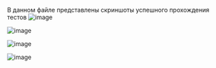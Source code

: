 В данном файле представлены скриншоты успешного прохождения тестов
![image](https://github.com/user-attachments/assets/8fa714f3-944f-4103-9f44-e294b4c7e0ec)

![image](https://github.com/user-attachments/assets/fed473e1-83af-415c-a552-a542ae8a04d8)

![image](https://github.com/user-attachments/assets/0412fb1f-aaa1-412f-b72a-69ef17b55e25)

![image](https://github.com/user-attachments/assets/112d599a-d914-482a-9c19-7769b0eb36cb)
